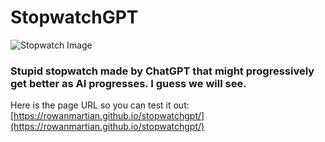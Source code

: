 # StopwatchGPT

![Stopwatch Image](https://i.imgur.com/qVsbqFT.png)

### Stupid stopwatch made by ChatGPT that might progressively get better as AI progresses. I guess we will see.

Here is the page URL so you can test it out: [https://rowanmartian.github.io/stopwatchgpt/](https://rowanmartian.github.io/stopwatchgpt/)
